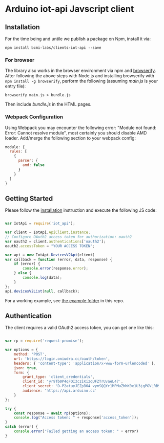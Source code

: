 # Arduino iot-api Javscript client

## Installation

For the time being and untile we publish a package on Npm, install it via:

```shell
npm install bcmi-labs/clients-iot-api --save
```

### For browser

The library also works in the browser environment via npm and [browserify](http://browserify.org/). After following
the above steps with Node.js and installing browserify with `npm install -g browserify`,
perform the following (assuming *main.js* is your entry file):

```shell
browserify main.js > bundle.js
```

Then include *bundle.js* in the HTML pages.

### Webpack Configuration

Using Webpack you may encounter the following error: "Module not found: Error:
Cannot resolve module", most certainly you should disable AMD loader. Add/merge
the following section to your webpack config:

```javascript
module: {
  rules: [
    {
      parser: {
        amd: false
      }
    }
  ]
}
```

## Getting Started

Please follow the [installation](#installation) instruction and execute the following JS code:

```javascript

var IotApi = require('iot_api');

var client = IotApi.ApiClient.instance;
// Configure OAuth2 access token for authorization: oauth2
var oauth2 = client.authentications['oauth2'];
oauth2.accessToken = "YOUR ACCESS TOKEN";

var api = new IotApi.DevicesV2Api(client)
var callback = function (error, data, response) {
    if (error) {
        console.error(response.error);
    } else {
        console.log(data);
    }
};
api.devicesV2List(null, callback);
```

For a working example, see [the example folder](./example) in this repo.

## Authentication

The client requires a valid OAuth2 access token, you can get one like this:

```javascript

var rp = require('request-promise');

var options = {
    method: 'POST',
    url: 'https://login.oniudra.cc/oauth/token',
    headers: { 'content-type': 'application/x-www-form-urlencoded' },
    json: true,
    form: {
        grant_type: 'client_credentials',
        client_id: 'yr9Tb0P4qFOI3cziKizqUFZTrUvaeL47',
        client_secret: 'D-P2atuyJEZpB64_vymSQQYr1MPMuZhhK0e1U3jgPGVLRBSMH5jhKaivyRybu_4I',
        audience: 'https://api.arduino.cc'
    }
};

try {
    const response = await rp(options);
    console.log("Access token: " + response['access_token']);
}
catch (error) {
    console.error("Failed getting an access token: " + error)
}
```
